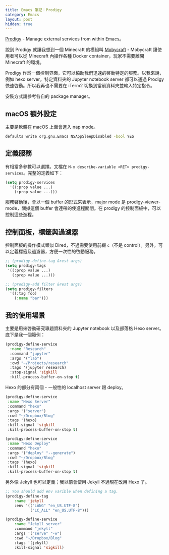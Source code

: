 ```yaml
---
title: Emacs 筆記：Prodigy
category: Emacs
layout: post
hidden: true
---
```


[Prodigy](https://github.com/rejeep/prodigy.el) - Manage external services from within Emacs。

說到 Prodigy 就讓我想到一個 Minecraft 的模組叫 [Mobycraft](https://github.com/AdityaGupta1/mobycraft) - Mobycraft 讓使用者可以從 Minecraft 內操作各種 Docker container，玩家不需要離開 Minecraft 的環境。

Prodigy 作爲一個控制界面，它可以協助我們迅速的啓動特定的服務。以我來說，例如 hexo server，特定資料夾的 Jupyter notebook server 都可以通過 Prodigy 快速啓動。所以我再也不需要在 iTerm2 切換到當前資料夾並輸入特定指令。

安裝方式請參考各自的 package manager。

## macOS 額外設定

主要是軟體在 macOS 上面會進入 nap mode。

```bash
defaults write org.gnu.Emacs NSAppSleepDisabled -bool YES
```

## 定義服務

有相當多參數可以選擇。文檔在 `M-x describe-variable <RET> prodigy-services`。完整的定義如下：

```lisp
(setq prodigy-services
  '((:prop value ...)
    (:prop value ...)))
```

服務啓動後，會以一個 buffer 的形式來表示，major mode 是 prodigy-viewer-mode，關掉這個 buffer 會連帶的使進程關閉。在 prodigy 的控制面板中，可以控制這些進程。

## 控制面板，標籤與過濾器

控制面板的操作模式類似 Dired，不過需要使用前綴 `c`（不是 control）。另外，可以定義標籤及過濾器，方便一次性的啓動服務。

```lisp
;; (prodigy-define-tag &rest args)
(setq prodigy-tags
 '((:prop value ...)
   (:prop value ...)))

;; (prodigy-add filter &rest args)
(setq prodigy-filters
  '((:tag foo)
    (:name "bar")))
```

## 我的使用場景

主要是用來啓動研究專題資料夾的 Jupyter notebook 以及部落格 Hexo server。底下是我一個範例：

```lisp
(prodigy-define-service
  :name "Research"
  :command "jupyter"
  :args '("lab")
  :cwd "~/Projects/research"
  :tags '(jupyter research)
  :stop-signal 'sigkill
  :kill-process-buffer-on-stop t)
```

Hexo 的部分有兩個 - 一般性的 localhost server 跟 deploy。

```lisp
(prodigy-define-service
 :name "Hexo Server"
 :command "hexo"
 :args '("server")
 :cwd "~/Dropbox/Blog"
 :tags '(hexo)
 :kill-signal 'sigkill
 :kill-process-buffer-on-stop t)

(prodigy-define-service
 :name "Hexo Deploy"
 :command "hexo"
 :args '("deploy" "--generate")
 :cwd "~/Dropbox/Blog"
 :tags '(hexo)
 :kill-signal 'sigkill
 :kill-process-buffer-on-stop t)
```

另外像 Jekyll 也可以定義；我以前會使用 Jekyll 不過現在改用 Hexo 了。

```lisp
;; You should add env varible when defining a tag.
(prodigy-define-tag
    :name 'jekyll
    :env '(("LANG" "en_US.UTF-8")
           ("LC_ALL" "en_US.UTF-8")))

(prodigy-define-service
    :name "Jekyll server"
    :command "jekyll"
    :args '("serve" "-w")
    :cwd "~/Dropbox/Blog"
    :tags '(jekyll)
    :kill-signal 'sigkill)
```
